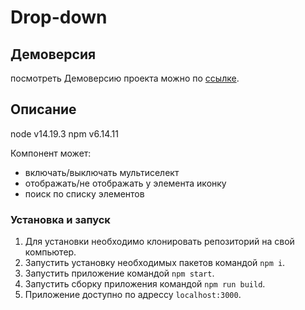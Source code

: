 # Drop-down

## Демоверсия

посмотреть Демоверсию проекта можно по [ссылке](https://drop-down-limestormrage.vercel.app).

## Описание
node v14.19.3
npm v6.14.11

Компонент может: 
- включать/выключать мультиселект
- отображать/не отображать у элемента иконку
- поиск по списку элементов

### Установка и запуск

1. Для установки необходимо клонировать репозиторий на свой компьютер.
2. Запустить установку необходимых пакетов командой `npm i`.
3. Запустить приложение командой `npm start`.
4. Запустить сборку приложения командой `npm run build`.
5. Приложение доступно по адрессу `localhost:3000`.
